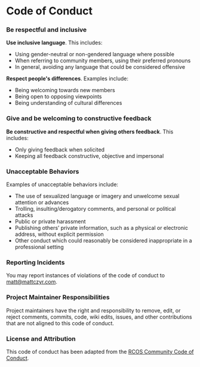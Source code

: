 # Code of Conduct

### Be respectful and inclusive
**Use inclusive language**. This includes:
* Using gender-neutral or non-gendered language where possible
* When referring to community members, using their preferred pronouns
* In general, avoiding any language that could be considered offensive

**Respect people's differences**. Examples include:
* Being welcoming towards new members
* Being open to opposing viewpoints
* Being understanding of cultural differences

### Give and be welcoming to constructive feedback
**Be constructive and respectful when giving others feedback**. This includes:
* Only giving feedback when solicited
* Keeping all feedback constructive, objective and impersonal

### Unacceptable Behaviors
Examples of unacceptable behaviors include:
* The use of sexualized language or imagery and unwelcome sexual attention or advances
* Trolling, insulting/derogatory comments, and personal or political attacks
* Public or private harassment
* Publishing others’ private information, such as a physical or electronic address, without explicit permission
* Other conduct which could reasonably be considered inappropriate in a professional setting

### Reporting Incidents
You may report instances of violations of the code of conduct to [matt@mattczyr.com](mailto:matt@mattczyr.com).

### Project Maintainer Responsibilities
Project maintainers have the right and responsibility to remove, edit, or reject comments, commits, code, wiki edits, issues, and other contributions that are not aligned to this code of conduct.

### License and Attribution
This code of conduct has been adapted from the [RCOS Community Code of Conduct](https://handbook.rcos.io/#/community/CODE_OF_CONDUCT).
